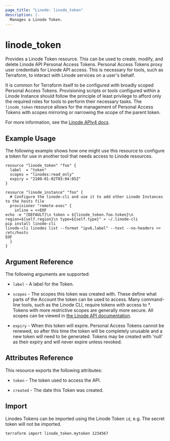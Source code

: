 ```yaml
---
page_title: "Linode: linode_token"
description: |-
  Manages a Linode Token.
---
```


# linode\_token

Provides a Linode Token resource.  This can be used to create, modify, and delete Linode API Personal Access Tokens.  Personal Access Tokens proxy user credentials for Linode API access.  This is necessary for tools, such as Terraform, to interact with Linode services on a user's behalf.

It is common for Terraform itself to be configured with broadly scoped Personal Access Tokens.  Provisioning scripts or tools configured within a Linode Instance should follow the principle of least privilege to afford only the required roles for tools to perform their necessary tasks.  The `linode_token` resource allows for the management of Personal Access Tokens with scopes mirroring or narrowing the scope of the parent token.

For more information, see the [Linode APIv4 docs](https://developers.linode.com/api/v4#operation/getTokens).

## Example Usage

The following example shows how one might use this resource to configure a token for use in another tool that needs access to Linode resources.

```hcl
resource "linode_token" "foo" {
  label  = "token"
  scopes = "linodes:read_only"
  expiry = "2100-01-02T03:04:05Z"
}

resource "linode_instance" "foo" {
  # Configure the linode-cli and use it to add other Linode Instances to the hosts file
  provisioner "remote-exec" {
    inline = <<EOF
echo -e "[DEFAULT]\n token = ${linode_token.foo.token}\n region=${self.region}\n type=${self.type}" > ~/.linode-cli
pip install linode-cli
linode-cli linodes list --format "ipv6,label" --text --no-headers >> /etc/hosts
EOF
  }
}
```

## Argument Reference

The following arguments are supported:

* `label` - A label for the Token.

* `scopes` - The scopes this token was created with. These define what parts of the Account the token can be used to access. Many command-line tools, such as the Linode CLI, require tokens with access to *. Tokens with more restrictive scopes are generally more secure. All scopes can be viewed in [the Linode API documentation](https://www.linode.com/docs/api/#oauth-reference).

* `expiry` - When this token will expire. Personal Access Tokens cannot be renewed, so after this time the token will be completely unusable and a new token will need to be generated. Tokens may be created with 'null' as their expiry and will never expire unless revoked.

## Attributes Reference

This resource exports the following attributes:

* `token` - The token used to access the API.

* `created` - The date this Token was created.

## Import

Linodes Tokens can be imported using the Linode Token `id`, e.g.  The secret token will not be imported.

```sh
terraform import linode_token.mytoken 1234567
```
